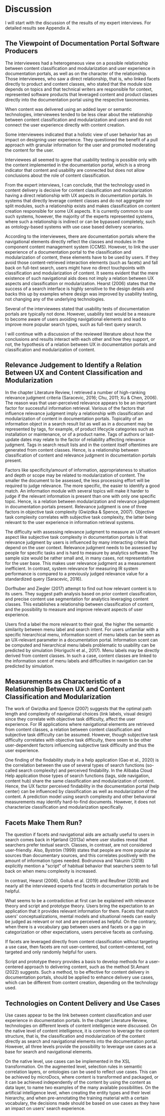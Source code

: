 # Discussion

I will start with the discussion of the results of my expert interviews. For detailed results see Appendix A.

## The Viewpoint of Documentation Portal Software Producers

The interviewees had a heterogeneous view on a possible relationship between content classification and modularization and user experience in documentation portals, as well as on the character of the relationship. Those interviewees, who saw a direct relationship, that is, who linked facets directly to product and content classes, who stated that the module size depends on topics and that technical writers are responsible for context, represented software products that leveraged content and product classes directly into the documentation portal using the respective taxonomies.

When content was delivered using an added layer or semantic technologies, interviewees tended to be less clear about the relationship between content classification and modularization and users and do not connect the user experience directly with content creation.

Some interviewees indicated that a holistic view of user behavior has an impact on designing user experience. They questioned the benefit of a pull approach with granular information for the user and promoted moderating the content for the user.

Interviewees all seemed to agree that usability testing is possible only with the content implemented in the documentation portal, which is a strong indicator that content and usability are connected but does not allow conclusions about the role of content classification.

From the expert interviews, I can conclude, that the technology used in content delivery is decisive for content classification and modularization having a direct relationship with UX aspects in documentation portals. In systems that directly leverage content classes and do not aggregate nor split modules, such a relationship exists and makes classification on content creation responsible for some UX aspects. It is currently common to use such systems, however, the majority of the experts represented systems, where such a relationship is indirect or can be bypassed completely, such as ontology-based systems with use case based delivery scenarios.

According to the interviewees, there are documentation portals where the navigational elements directly reflect the classes and modules in the component content management system (CCMS). However, to link the user experience of a documentation portal to the classification and modularization of content, these elements have to be used by users. If they avoid those content-retrieved interaction elements (such as facets) and fall back on full-text search, users might have no direct touchpoints with classification and modularization of content. It seems evident that the mere existence of such navigational aids does not imply a relation between UX aspects and classification or modularization. Hearst (2006) states that the success of a search interface is highly sensitive to the design details and backs this up by examples where design was improved by usability testing, not changing any of the underlying technologies.

Several of the interviewees stated that usability tests of documentation portals are typically not done. However, usability test would be a measure to become aware of users avoiding navigational elements and lead to improve more popular search types, such as full-text query search.

I will continue with a discussion of the reviewed literature about how the conclusions and results interact with each other and how they support, or not, the hypothesis of a relation between UX in documentation portals and classification and modularization of content.

## Relevance Judgement to Identify a Relation Between UX and Content Classification and Modularization

In the chapter Literature Review, I retrieved a number of high-ranking relevance judgment criteria (Saracevic, 2016; Chu, 2011; Xu & Chen, 2006). The reason was that user-perceived relevance appears to be an important factor for successful information retrieval. Various of the factors that influence relevance judgment imply a relationship with classification and modularization of content in documentation portals. Topicality of an information object in a search result list as well as in a document may be represented by tags, for example, of product lifecycle categories such as installation or maintenance, or of a product name. Tags of authors or last-update dates may relate to the factor of reliability affecting relevance judgment. Tags in search result lists and in the content itself oftentimes are generated from content classes. Hence, is a relationship between classification of content and relevance judgment in documentation portals present.

Factors like specificity/amount of information, appropriateness to situation and depth or scope may be related to modularization of content. The smaller the document to be assessed, the less processing effort will be required to judge relevance. The more specific, the easier to identify a good match. An information module with several topics will make it harder to judge if the relevant information is present than one with only one specific topic. Hence, is a relation between modularization and relevance judgement in documentation portals present. Relevance judgment is one of three factors in objective task complexity (Gwizdka & Spence, 2007). Objective task complexity correlates with subjective task complexity, the latter being relevant to the user experience in information retrieval systems.

The difficulty with assessing relevance judgment to measure an UX relevant aspect like subjective task complexity in documentation portals is that relevance judgment by users is influenced by many interacting criteria that depend on the user context. Relevance judgment needs to be assessed by people for specific tasks and is hard to measure by analytics software. The sample size would be rather small and, in many cases, not representative for the user base. This makes user relevance judgment as a measurement inefficient. In contrast, system relevance for measuring IR system performance is compared to a previously judged relevance value for a standardized query (Saracevic, 2016).

Dorfhuber and Ziegler (2017) attempt to find out how relevant content is to its users. They suggest path analysis based on prior content classification, and precise content use segmentation for analytics leveraging content classes. This establishes a relationship between classification of content, and the possibility to measure and improve relevant aspects of user experience.

Users find a label the more relevant to their goal, the higher the semantic similarity between menu label and search intent. For users unfamiliar with a specific hierarchical menu, information scent of menu labels can be seen as an UX-relevant parameter in a documentation portal. Information scent can be computed and hierarchical menu labels problematic to usability can be predicted by simulation (Horiguchi et al., 2017). Menu labels may be directly derived from content classes. In such a case, content classes are linked to the information scent of menu labels and difficulties in navigation can be predicted by simulation.

## Measurements as Characteristic of a Relationship Between UX and Content Classification and Modularization

The work of Gwizdka and Spence (2007) suggests that the optimal path length and complexity of navigational choices (link labels, visual design) since they correlate with objective task difficulty, affect the user experience. For IR applications where navigational elements are retrieved from content classes, a relation between content classification and subjective task difficulty can be assumed. However, though subjective task difficulty correlates with objective task difficulty, there seem to be other user-dependent factors influencing subjective task difficulty and thus the user experience.

One finding of the findability study in a help application (Gao et al., 2020) is the correlation between the use of several types of search functions (so-called search complexity) and perceived findability. In the Alibaba Cloud Help application those types of search functions (tags, side navigation, content hub) share the same classification and modularization of content. Hence, the UX factor perceived findability in the documentation portal (help center) can be influenced by classification as well as modularization of the content. A prediction model using search complexity and other behavioral measurements may identify hard-to-find documents. However, it does not characterize classification and modularization specifically.

## Facets Make Them Run?

The question if facets and navigational aids are actually useful to users in search comes back in Hjørland (2013a) where user studies reveal that searchers prefer textual search. Classes, in contrast, are not considered user-friendly. Also, Byström (1999) states that people are more popular as sources than documentary sources, and this correlates positively with the amount of information types needed. Bodrunova and Yakunin (2018) explicitly mention a "script" of habitual behavior that searchers seem to fall back on when menu complexity is increased.

In contrast, Hearst (2006), Gollub et al. (2019) and Reußner (2018) and nearly all the interviewed experts find facets in documentation portals to be helpful.

What seems to be a contradiction at first can be explained with relevance theory and script and prototype theory. Users bring the expectation to an application that it provides relevant information for them. Facets that match users' conceptualizations, mental models and situational needs can easily be judged as relevant or not and are perceived as helpful. On the contrary, when there is a vocabulary gap between users and facets or a gap in categorization or other expectations, users perceive facets as confusing.

If facets are leveraged directly from content classification without targeting a use case, then facets are not user-centered, but content-centered, not targeted and only randomly helpful for users.

Script and prototype theory provides a basis to develop methods for a user-centered approach to delivering content, such as the method St.Amant (2022) suggests. Such a method, to be effective for content delivery in documentation portals, should be applied to enhance delivery use cases, which can be different from content creation, depending on the technology used.

## Technologies on Content Delivery and Use Cases

Use cases appear to be the link between content classification and user experience in documentation portals. In the chapter Literature Review, technologies on different levels of content intelligence were discussed. On the native level of content intelligence, it is common to leverage the content structure, that is, the classification and modularization of the content directly as search and navigational elements into the documentation portal. However, all three levels provide the possibility to leverage use cases as a base for search and navigational elements.

On the native level, use cases can be implemented in the XSL transformation. On the augmented level, selection rules in semantic correlation layers, or ontologies can be used to reflect use cases. This can be achieved by microDocs, where content is transformed and packaged, or it can be achieved independently of the content by using the content as data layer, to name two examples of the many available possibilities. On the artificial intelligence level, when creating the entity types and their level hierarchy, and when pre-annotating the training material with a certain vocabulary, the decisions made should be based on use cases as they have an impact on users' search experience.
